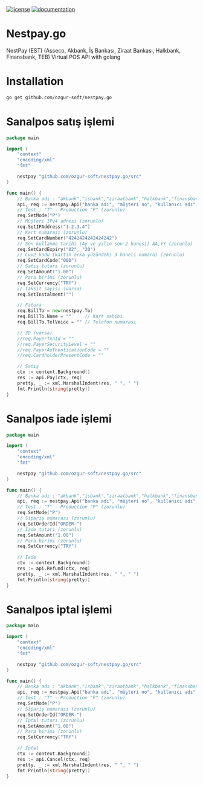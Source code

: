 [![license](https://img.shields.io/:license-mit-blue.svg)](https://github.com/ozgur-soft/nestpay.go/blob/master/LICENSE.md)
[![documentation](https://pkg.go.dev/badge/github.com/ozgur-soft/nestpay.go)](https://pkg.go.dev/github.com/ozgur-soft/nestpay.go/src)

# Nestpay.go
NestPay (EST) (Asseco, Akbank, İş Bankası, Ziraat Bankası, Halkbank, Finansbank, TEB) Virtual POS API with golang

# Installation
```bash
go get github.com/ozgur-soft/nestpay.go
```

# Sanalpos satış işlemi
```go
package main

import (
	"context"
	"encoding/xml"
	"fmt"

	nestpay "github.com/ozgur-soft/nestpay.go/src"
)

func main() {
	// Banka adı : "akbank","isbank","ziraatbank","halkbank","finansbank","teb"
	api, req := nestpay.Api("banka adı", "müşteri no", "kullanıcı adı", "şifre")
	// Test : "T" - Production "P" (zorunlu)
	req.SetMode("P")
	// Müşteri IPv4 adresi (zorunlu)
	req.SetIPAddress("1.2.3.4")
	// Kart numarası (zorunlu)
	req.SetCardNumber("4242424242424242")
	// Son kullanma tarihi (Ay ve yılın son 2 hanesi) AA,YY (zorunlu)
	req.SetCardExpiry("02", "20")
	// Cvv2 kodu (kartın arka yüzündeki 3 haneli numara) (zorunlu)
	req.SetCardCode("000")
	// Satış tutarı (zorunlu)
	req.SetAmount("1.00")
	// Para birimi (zorunlu)
	req.SetCurrency("TRY")
	// Taksit sayısı (varsa)
	req.SetInstalment("")

	// Fatura
	req.BillTo = new(nestpay.To)
	req.BillTo.Name = ""     // Kart sahibi
	req.BillTo.TelVoice = "" // Telefon numarası

	// 3D (varsa)
	//req.PayerTxnId = ""
	//req.PayerSecurityLevel = ""
	//req.PayerAuthenticationCode = ""
	//req.CardholderPresentCode = ""

	// Satış
	ctx := context.Background()
	res := api.Pay(ctx, req)
	pretty, _ := xml.MarshalIndent(res, " ", " ")
	fmt.Println(string(pretty))
}
```

# Sanalpos iade işlemi
```go
package main

import (
	"context"
	"encoding/xml"
	"fmt"

	nestpay "github.com/ozgur-soft/nestpay.go/src"
)

func main() {
	// Banka adı : "akbank","isbank","ziraatbank","halkbank","finansbank","teb"
	api, req := nestpay.Api("banka adı", "müşteri no", "kullanıcı adı", "şifre")
	// Test : "T" - Production "P" (zorunlu)
	req.SetMode("P")
	// Sipariş numarası (zorunlu)
	req.SetOrderId("ORDER-")
	// İade tutarı (zorunlu)
	req.SetAmount("1.00")
	// Para birimi (zorunlu)
	req.SetCurrency("TRY")

	// İade
	ctx := context.Background()
	res := api.Refund(ctx, req)
	pretty, _ := xml.MarshalIndent(res, " ", " ")
	fmt.Println(string(pretty))
}
```

# Sanalpos iptal işlemi
```go
package main

import (
	"context"
	"encoding/xml"
	"fmt"

	nestpay "github.com/ozgur-soft/nestpay.go/src"
)

func main() {
	// Banka adı : "akbank","isbank","ziraatbank","halkbank","finansbank","teb"
	api, req := nestpay.Api("banka adı", "müşteri no", "kullanıcı adı", "şifre")
	// Test : "T" - Production "P" (zorunlu)
	req.SetMode("P")
	// Sipariş numarası (zorunlu)
	req.SetOrderId("ORDER-")
	// İptal tutarı (zorunlu)
	req.SetAmount("1.00")
	// Para birimi (zorunlu)
	req.SetCurrency("TRY")

	// İptal
	ctx := context.Background()
	res := api.Cancel(ctx, req)
	pretty, _ := xml.MarshalIndent(res, " ", " ")
	fmt.Println(string(pretty))
}
```
